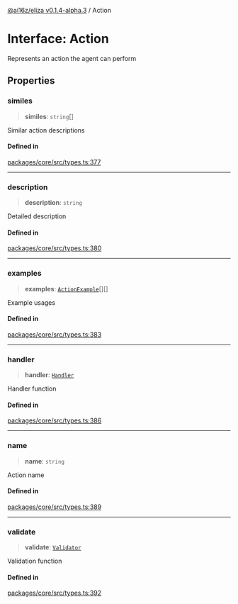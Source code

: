[@ai16z/eliza v0.1.4-alpha.3](../index.md) / Action

# Interface: Action

Represents an action the agent can perform

## Properties

### similes

> **similes**: `string`[]

Similar action descriptions

#### Defined in

[packages/core/src/types.ts:377](https://github.com/Ungate-Ai/chitti/blob/main/packages/core/src/types.ts#L377)

***

### description

> **description**: `string`

Detailed description

#### Defined in

[packages/core/src/types.ts:380](https://github.com/Ungate-Ai/chitti/blob/main/packages/core/src/types.ts#L380)

***

### examples

> **examples**: [`ActionExample`](ActionExample.md)[][]

Example usages

#### Defined in

[packages/core/src/types.ts:383](https://github.com/Ungate-Ai/chitti/blob/main/packages/core/src/types.ts#L383)

***

### handler

> **handler**: [`Handler`](../type-aliases/Handler.md)

Handler function

#### Defined in

[packages/core/src/types.ts:386](https://github.com/Ungate-Ai/chitti/blob/main/packages/core/src/types.ts#L386)

***

### name

> **name**: `string`

Action name

#### Defined in

[packages/core/src/types.ts:389](https://github.com/Ungate-Ai/chitti/blob/main/packages/core/src/types.ts#L389)

***

### validate

> **validate**: [`Validator`](../type-aliases/Validator.md)

Validation function

#### Defined in

[packages/core/src/types.ts:392](https://github.com/Ungate-Ai/chitti/blob/main/packages/core/src/types.ts#L392)

